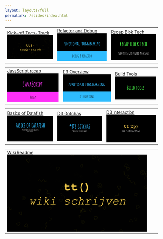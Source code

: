 ```yaml
---
layout: layouts/full
permalink: /slides/index.html
---
```


|                                                                                                                                                              |                                                                                                                                                             |                                                                                                                                                    |
| ------------------------------------------------------------------------------------------------------------------------------------------------------------ | ----------------------------------------------------------------------------------------------------------------------------------------------------------- | -------------------------------------------------------------------------------------------------------------------------------------------------- |
| [Kick-off Tech-Track](https://docs.google.com/presentation/d/1JdZbH2AstphN2T1xFSIvFGsJkssq3rxUFDSXCAx4PC4/edit?usp=sharing) ![kick-off](../img/kick-off.png) | [Refactor and Debug](https://docs.google.com/presentation/d/1eL0C8UnVGybVuEfBSfreziPsYugTFPPg_jdRWHPFq40/edit?usp=sharing) ![refactor](../img/refactor.png) | [Recap Blok Tech](https://docs.google.com/presentation/d/1q9eQhtsDNvcVhqdZjVfRPrOw7RVq2gbhqqjgR-8c_-g/edit?usp=sharing) ![recap](../img/recap.jpg) |

|                                                                                                                                                               |                                                                                                                                                      |                                                                                                                                                            |
| ------------------------------------------------------------------------------------------------------------------------------------------------------------- | ---------------------------------------------------------------------------------------------------------------------------------------------------- | ---------------------------------------------------------------------------------------------------------------------------------------------------------- |
| [JavaScript recap](https://docs.google.com/presentation/d/1t_YLWU4Y55N8jiPOUQMViFe-5Zp0_scO2p6_O_295Tw/edit?usp=sharing) ![javascript](../img/javascript.jpg) | [D3 Overview](https://docs.google.com/presentation/d/1eCjB5C6zEOIY-dLC_PxmjCmgigyHWh7BJKvj1Jl1-Io/edit?usp=sharing) ![overview](../img/overview.jpg) | [Build Tools](https://docs.google.com/presentation/d/1_mzWp4WSeFbNeeeKIkt5am7RnPKez646jpuEmzuj2F8/edit?usp=sharing) ![build tools](../img/build-tools.jpg) |

|                                                                                                                                                             |                                                                                                                                                      |                                                                                                                                                               |
| ----------------------------------------------------------------------------------------------------------------------------------------------------------- | ---------------------------------------------------------------------------------------------------------------------------------------------------- | ------------------------------------------------------------------------------------------------------------------------------------------------------------- |
| [Basics of Datafish](https://docs.google.com/presentation/d/1igxh81xdgV5VaUzhlq0lWjsTDPYwDuZmu74p7YMQHw4/edit?usp=sharing) ![datafish](../img/d3basics.png) | [D3 Gotchas](https://docs.google.com/presentation/d/1ZfsGZIjsI1TN_O6uYX1ayE0kvfGBV51nQftEh97EQmo/edit?usp=sharing) ![D3 Gotchas](../img/gotchas.jpg) | [D3 Interaction](https://docs.google.com/presentation/d/1Oc3CNC3-WaqgaZbSnXdeXTPA9AyJtbgFOYqEN4AAWrg/edit?usp=sharing) ![interaction](../img/interaction.jpg) |

|                                                                                                                                                     |     |     |
| --------------------------------------------------------------------------------------------------------------------------------------------------- | --- | --- |
| [Wiki Readme](https://docs.google.com/presentation/d/1f0osD4LuIrSenq-i_hY3BHeNTPpbzt9dKHLgQwluWMc/edit?usp=sharing) ![kick-off](../img/tt-wiki.png) |     |     |

